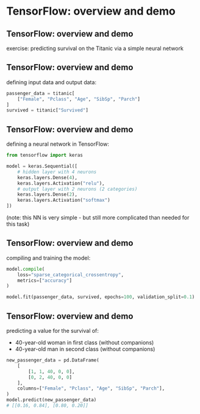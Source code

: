 # TensorFlow: overview and demo

## TensorFlow: overview and demo

exercise: predicting survival on the Titanic via a simple neural network

## TensorFlow: overview and demo

defining input data and output data:

```py
passenger_data = titanic[
    ["Female", "Pclass", "Age", "SibSp", "Parch"]
]
survived = titanic["Survived"]
```

## TensorFlow: overview and demo

defining a neural network in TensorFlow:

```py
from tensorflow import keras

model = keras.Sequential([
    # hidden layer with 4 neurons
    keras.layers.Dense(4),
    keras.layers.Activation("relu"),
    # output layer with 2 neurons (2 categories)
    keras.layers.Dense(2),
    keras.layers.Activation("softmax")
])
```

(note: this NN is very simple - but still more complicated than needed for this task)

## TensorFlow: overview and demo

compiling and training the model:

```py
model.compile(
    loss="sparse_categorical_crossentropy",
    metrics=["accuracy"]
)

model.fit(passenger_data, survived, epochs=100, validation_split=0.1)
```

## TensorFlow: overview and demo

predicting a value for the survival of:

- 40-year-old woman in first class (without companions)
- 40-year-old man in second class (without companions)

```py
new_passenger_data = pd.DataFrame(
    [
        [1, 1, 40, 0, 0],
        [0, 2, 40, 0, 0]
    ],
    columns=["Female", "Pclass", "Age", "SibSp", "Parch"],
)
model.predict(new_passenger_data)
# [[0.16, 0.84], [0.80, 0.20]]
```
